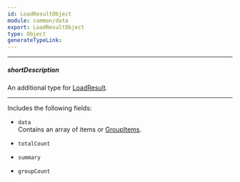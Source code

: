 ```yaml
---
id: LoadResultObject
module: common/data
export: LoadResultObject
type: Object
generateTypeLink: 
---
```

---
##### shortDescription
An additional type for [LoadResult](/api-reference/40%20Common%20Types/10%20data/custom-store/LoadResult '/Documentation/ApiReference/Common_Types/data/custom-store/LoadResult/').

---
Includes the following fields:

- `data`    
Contains an array of items or [GroupItems](/api-reference/40%20Common%20Types/10%20data/custom-store/GroupItem '/Documentation/ApiReference/Common_Types/data/custom-store/GroupItem/').

- `totalCount`

- `summary`

- `groupCount`